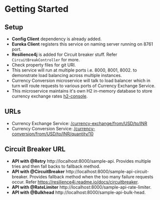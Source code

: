 # Getting Started

## Setup

- **Config Client** dependency is already added.
- **Eureka Client** registers this service on naming server running on 8761 port. 
- **Resilience4j** is added for Circuit breaker stuff. Refer `CircuitBreakController` for more.
- Check property files for git URI.
- This service will run at multiple ports i.e. 8000, 8001, 8002. to demonstrate load balancing across multiple instances.
- Currency Conversion microservice will talk to load balancer which in turn will route requests to various ports of Currency Exchange Service.
- This microservice maintains it's own H2 in-memory database to store currency exchange rates [h2-console](http://localhost:8000/h2-console).

## URLs

- Currency Exchange Service: [/currency-exchange/from/USD/to/INR](http://localhost:8000/currency-exchange/from/USD/to/INR)
- Currency Conversion Service: [/currency-conversion/from/USD/to/INR/quantity/10](http://localhost:8100/currency-conversion/from/USD/to/INR/quantity/10)

## Circuit Breaker URL

- **API with @Retry** http://localhost:8000/sample-api. Provides multiple tries and then fall backs to fallback method.
- **API with @CircuitBreaker** http://localhost:8000/sample-api-circuit-breaker. Provides fallback method when the too many failure requests occur. Refer https://resilience4j.readme.io/docs/circuitbreaker.
- **API with @RateLimiter** http://localhost:8000/sample-api-rate-limiter.
- **API with @Bulkhead** http://localhost:8000/sample-api-bulk-head.
